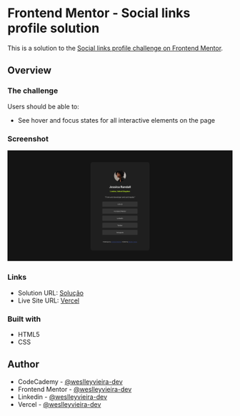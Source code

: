 # Frontend Mentor - Social links profile solution

This is a solution to the [Social links profile challenge on Frontend Mentor](https://www.frontendmentor.io/challenges/social-links-profile-UG32l9m6dQ). 

## Overview

### The challenge

Users should be able to:

- See hover and focus states for all interactive elements on the page

### Screenshot

![Screenshot](./Screenshot.png)

### Links

- Solution URL: [Solução](./index.html)
- Live Site URL: [Vercel](https://your-live-site-url.com)

### Built with

- HTML5
- CSS

## Author

- CodeCademy - [@weslleyvieira-dev](https://www.codecademy.com/profiles/weslleyvieira-dev)
- Frontend Mentor - [@weslleyvieira-dev](https://www.frontendmentor.io/profile/weslleyvieira-dev)
- Linkedin - [@weslleyvieira-dev](https://www.linkedin.com/in/weslleyvieira-dev/)
- Vercel - [@weslleyvieira-dev](https://vercel.com/weslleyvieira-projects)